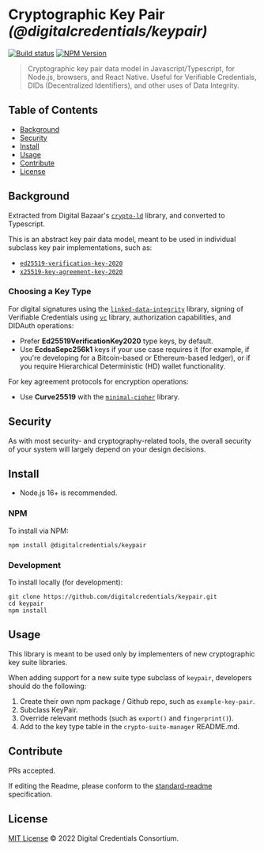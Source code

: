 # Cryptographic Key Pair _(@digitalcredentials/keypair)_

[![Build status](https://img.shields.io/github/actions/workflow/status/digitalcredentials/keypair/main.yml?branch=main)](https://github.com/digitalcredentials/keypair/actions?query=workflow%3A%22Node.js+CI%22)
[![NPM Version](https://img.shields.io/npm/v/@digitalcredentials/keypair.svg)](https://npm.im/@digitalcredentials/keypair)

> Cryptographic key pair data model in Javascript/Typescript, for Node.js, browsers, and React Native. Useful for Verifiable Credentials, DIDs (Decentralized Identifiers), and other uses of Data Integrity.

## Table of Contents

- [Background](#background)
- [Security](#security)
- [Install](#install)
- [Usage](#usage)
- [Contribute](#contribute)
- [License](#license)

## Background

Extracted from Digital Bazaar's [`crypto-ld`](https://github.com/digitalbazaar/crypto-ld)
library, and converted to Typescript.

This is an abstract key pair data model, meant to be used in individual subclass
key pair implementations, such as:

* [`ed25519-verification-key-2020`](https://github.com/digitalcredentials/ed25519-verification-key-2020)
* [`x25519-key-agreement-key-2020`](https://github.com/digitalcredentials/x25519-key-agreement-key-2020)

### Choosing a Key Type

For digital signatures using the
[`linked-data-integrity`](https://github.com/digitalcredentials/linked-data-integrity) library,
signing of Verifiable Credentials using [`vc`](https://github.com/digitalcredentials/vc) library,
authorization capabilities, and DIDAuth operations:

* Prefer **Ed25519VerificationKey2020** type keys, by default.
* Use **EcdsaSepc256k1** keys if your use case requires it (for example, if
  you're developing for a Bitcoin-based or Ethereum-based ledger), or if you
  require Hierarchical Deterministic (HD) wallet functionality.

For key agreement protocols for encryption operations:

* Use **Curve25519** with the [`minimal-cipher`](https://github.com/digitalcredentials/minimal-cipher)
  library.

## Security

As with most security- and cryptography-related tools, the overall security of
your system will largely depend on your design decisions.

## Install

- Node.js 16+ is recommended.

### NPM

To install via NPM:

```
npm install @digitalcredentials/keypair
```

### Development

To install locally (for development):

```
git clone https://github.com/digitalcredentials/keypair.git
cd keypair
npm install
```

## Usage

This library is meant to be used only by implementers of new cryptographic key suite
libraries.

When adding support for a new suite type subclass of `keypair`, developers
should do the following:

1. Create their own npm package / Github repo, such as `example-key-pair`.
2. Subclass KeyPair.
3. Override relevant methods (such as `export()` and `fingerprint()`).
4. Add to the key type table in the `crypto-suite-manager` README.md.

## Contribute

PRs accepted.

If editing the Readme, please conform to the
[standard-readme](https://github.com/RichardLitt/standard-readme) specification.

## License

[MIT License](LICENSE.md) © 2022 Digital Credentials Consortium.
